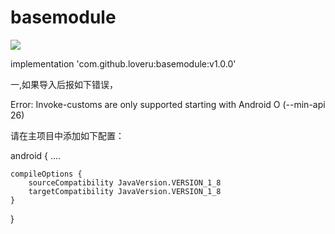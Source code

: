# basemodule

[![](https://jitpack.io/v/loveru/basemodule.svg)](https://jitpack.io/#loveru/basemodule)

implementation 'com.github.loveru:basemodule:v1.0.0'

一,如果导入后报如下错误，

Error: Invoke-customs are only supported starting with Android O (--min-api 26)

请在主项目中添加如下配置：



android {
    ....

    compileOptions {
        sourceCompatibility JavaVersion.VERSION_1_8
        targetCompatibility JavaVersion.VERSION_1_8
    }
}
